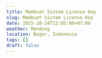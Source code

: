 ```yaml
---
title: Membuat Sistem License Key
slug: Membuat Sistem License Key
date: 2025-10-24T12:05:00+07:00
weather: Mendung
location: Bogor, Indonesia
tags: []
draft: false
---
```


